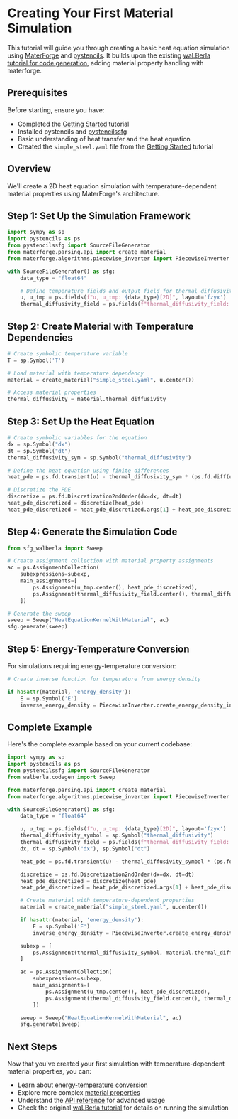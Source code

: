 # Creating Your First Material Simulation

This tutorial will guide you through creating a basic heat equation simulation using [MaterForge](https://i10git.cs.fau.de/rahil.doshi/materforge) and [pystencils](https://pycodegen.pages.i10git.cs.fau.de/pystencils/).
It builds upon the existing [waLBerla tutorial for code generation](https://walberla.net/doxygen/tutorial_codegen01.html), adding material property handling with materforge.

## Prerequisites

Before starting, ensure you have:
- Completed the [Getting Started](getting_started.md) tutorial
- Installed pystencils and [pystencilssfg](https://pycodegen.pages.i10git.cs.fau.de/pystencils-sfg/)
- Basic understanding of heat transfer and the heat equation
- Created the `simple_steel.yaml` file from the [Getting Started](getting_started.md) tutorial

## Overview

We'll create a 2D heat equation simulation with temperature-dependent material properties using MaterForge's architecture.

## Step 1: Set Up the Simulation Framework
```python
import sympy as sp
import pystencils as ps
from pystencilssfg import SourceFileGenerator
from materforge.parsing.api import create_material
from materforge.algorithms.piecewise_inverter import PiecewiseInverter

with SourceFileGenerator() as sfg:
    data_type = "float64"

    # Define temperature fields and output field for thermal diffusivity
    u, u_tmp = ps.fields(f"u, u_tmp: {data_type}[2D]", layout='fzyx')
    thermal_diffusivity_field = ps.fields(f"thermal_diffusivity_field: {data_type}[2D]", layout='fzyx')
```

## Step 2: Create Material with Temperature Dependencies
```python
# Create symbolic temperature variable
T = sp.Symbol('T')

# Load material with temperature dependency
material = create_material("simple_steel.yaml", u.center())

# Access material properties
thermal_diffusivity = material.thermal_diffusivity
```

## Step 3: Set Up the Heat Equation
```python
# Create symbolic variables for the equation
dx = sp.Symbol("dx")
dt = sp.Symbol("dt")
thermal_diffusivity_sym = sp.Symbol("thermal_diffusivity")

# Define the heat equation using finite differences
heat_pde = ps.fd.transient(u) - thermal_diffusivity_sym * (ps.fd.diff(u, 0, 0) + ps.fd.diff(u, 1, 1))

# Discretize the PDE
discretize = ps.fd.Discretization2ndOrder(dx=dx, dt=dt)
heat_pde_discretized = discretize(heat_pde)
heat_pde_discretized = heat_pde_discretized.args[1] + heat_pde_discretized.args[0].simplify()
```

## Step 4: Generate the Simulation Code
```python
from sfg_walberla import Sweep

# Create assignment collection with material property assignments
ac = ps.AssignmentCollection(
    subexpressions=subexp,
    main_assignments=[
        ps.Assignment(u_tmp.center(), heat_pde_discretized),
        ps.Assignment(thermal_diffusivity_field.center(), thermal_diffusivity_symbol)
    ])

# Generate the sweep
sweep = Sweep("HeatEquationKernelWithMaterial", ac)
sfg.generate(sweep)
```

## Step 5: Energy-Temperature Conversion
For simulations requiring energy-temperature conversion:
```python
# Create inverse function for temperature from energy density

if hasattr(material, 'energy_density'):
    E = sp.Symbol('E')
    inverse_energy_density = PiecewiseInverter.create_energy_density_inverse(material, 'E')
```

## Complete Example

Here's the complete example based on your current codebase:
```python
import sympy as sp
import pystencils as ps
from pystencilssfg import SourceFileGenerator
from walberla.codegen import Sweep

from materforge.parsing.api import create_material
from materforge.algorithms.piecewise_inverter import PiecewiseInverter

with SourceFileGenerator() as sfg:
    data_type = "float64"

    u, u_tmp = ps.fields(f"u, u_tmp: {data_type}[2D]", layout='fzyx')
    thermal_diffusivity_symbol = sp.Symbol("thermal_diffusivity")
    thermal_diffusivity_field = ps.fields(f"thermal_diffusivity_field: {data_type}[2D]", layout='fzyx')
    dx, dt = sp.Symbol("dx"), sp.Symbol("dt")

    heat_pde = ps.fd.transient(u) - thermal_diffusivity_symbol * (ps.fd.diff(u, 0, 0) + ps.fd.diff(u, 1, 1))

    discretize = ps.fd.Discretization2ndOrder(dx=dx, dt=dt)
    heat_pde_discretized = discretize(heat_pde)
    heat_pde_discretized = heat_pde_discretized.args[1] + heat_pde_discretized.args[0].simplify()

    # Create material with temperature-dependent properties
    material = create_material("simple_steel.yaml", u.center())

    if hasattr(material, 'energy_density'):
        E = sp.Symbol('E')
        inverse_energy_density = PiecewiseInverter.create_energy_density_inverse(material, 'E')

    subexp = [
        ps.Assignment(thermal_diffusivity_symbol, material.thermal_diffusivity),
    ]

    ac = ps.AssignmentCollection(
        subexpressions=subexp,
        main_assignments=[
            ps.Assignment(u_tmp.center(), heat_pde_discretized),
            ps.Assignment(thermal_diffusivity_field.center(), thermal_diffusivity_symbol)
        ])

    sweep = Sweep("HeatEquationKernelWithMaterial", ac)
    sfg.generate(sweep)
```

## Next Steps

Now that you've created your first simulation with temperature-dependent material properties, you can:
- Learn about [energy-temperature conversion](../how-to/energy_temperature_conversion.md)
- Explore more complex [material properties](../explanation/material_properties.md)
- Understand the [API reference](../reference/api/material.md) for advanced usage
- Check the original [waLBerla tutorial](https://walberla.net/doxygen/tutorial_codegen01.html) for details on running the simulation
